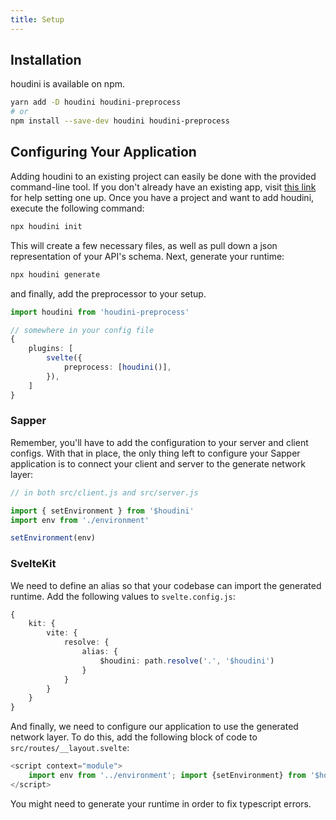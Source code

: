 ```yaml
---
title: Setup
---
```


## Installation

houdini is available on npm.

```sh
yarn add -D houdini houdini-preprocess
# or
npm install --save-dev houdini houdini-preprocess
```

## Configuring Your Application

Adding houdini to an existing project can easily be done with the provided command-line tool.
If you don't already have an existing app, visit [this link](https://kit.svelte.dev/docs)
for help setting one up. Once you have a project and want to add houdini, execute the following command:

```sh
npx houdini init
```

This will create a few necessary files, as well as pull down a json representation of
your API's schema. Next, generate your runtime:

```sh
npx houdini generate
```

and finally, add the preprocessor to your setup.

```typescript
import houdini from 'houdini-preprocess'

// somewhere in your config file
{
	plugins: [
		svelte({
			preprocess: [houdini()],
		}),
	]
}
```

### Sapper

Remember, you'll have to add the configuration to your server
and client configs. With that in place, the only thing left to configure your Sapper application is
to connect your client and server to the generate network layer:

```typescript
// in both src/client.js and src/server.js

import { setEnvironment } from '$houdini'
import env from './environment'

setEnvironment(env)
```

### SvelteKit

We need to define an alias so that your codebase can import the generated runtime. Add the following
values to `svelte.config.js`:

```typescript
{
	kit: {
		vite: {
			resolve: {
				alias: {
					$houdini: path.resolve('.', '$houdini')
				}
			}
		}
	}
}
```

And finally, we need to configure our application to use the generated network layer. To do
this, add the following block of code to `src/routes/__layout.svelte`:

```typescript
<script context="module">
	import env from '../environment'; import {setEnvironment} from '$houdini'; setEnvironment(env);
</script>
```

You might need to generate your runtime in order to fix typescript errors.

